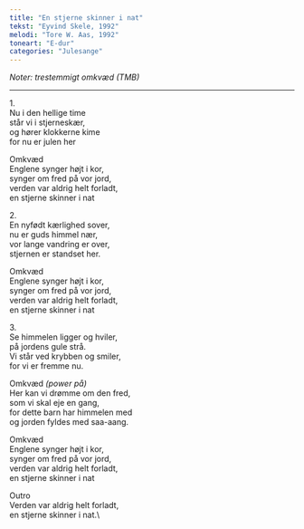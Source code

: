 ```yaml
---
title: "En stjerne skinner i nat"
tekst: "Eyvind Skele, 1992"
melodi: "Tore W. Aas, 1992"
toneart: "E-dur"
categories: "Julesange"
---
```

*Noter: trestemmigt omkvæd (TMB)*

***

1\.\
Nu i den hellige time\
står vi i stjerneskær,\
og hører klokkerne kime\
for nu er julen her

Omkvæd\
Englene synger højt i kor,\
synger om fred på vor jord,\
verden var aldrig helt forladt,\
en stjerne skinner i nat

2\.\
En nyfødt kærlighed sover,\
nu er guds himmel nær,\
vor lange vandring er over,\
stjernen er standset her.

Omkvæd\
Englene synger højt i kor,\
synger om fred på vor jord,\
verden var aldrig helt forladt,\
en stjerne skinner i nat

3\.\
Se himmelen ligger og hviler,\
på jordens gule strå.\
Vi står ved krybben og smiler,\
for vi er fremme nu.

Omkvæd *(power på)*\
Her kan vi drømme om den fred,\
som vi skal eje en gang,\
for dette barn har himmelen med\
og jorden fyldes med saa-aang.

Omkvæd\
Englene synger højt i kor,\
synger om fred på vor jord,\
verden var aldrig helt forladt,\
en stjerne skinner i nat

Outro\
Verden var aldrig helt forladt,\
en stjerne skinner i nat.\
